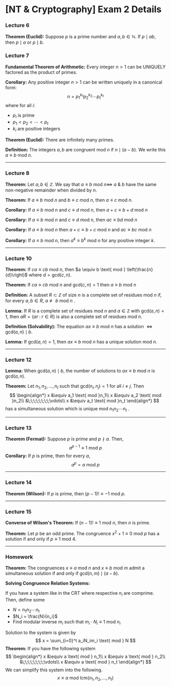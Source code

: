 # [NT & Cryptography] Exam 2 Details

### Lecture 6

**Theorem (Euclid):** Suppose $p$ is a prime number and $a,b \in \mathbb{N}$. If $p \mid ab$, then $p \mid a$ or $p \mid b$. 

### Lecture 7

**Fundamental Theorem of Arithmetic:** Every integer $n > 1$ can be UNIQUELY factored as the product of primes.

**Corollary:** Any positive integer $n > 1$ can be written uniquely in a canonical form:
$$
n = p_1^{k_1} p_2^{k_2} \cdots p_t^{k_t}
$$
where for all $i$:

- $p_i$ is prime
- $p_1 < p_2 < \cdots < p_t$
- $k_i$ are positive integers

**Theorem (Euclid):** There are infinitely many primes.

**Definition:** The integers $a,b$ are congruent mod $n$ if $n \mid (a-b)$. We write this $a \equiv b \text{ mod }n$.

----

### Lecture 8

**Theorem:** Let $a,b \in \mathbb{Z}$. We say that $a \equiv b \text{ mod }n \iff$ $a$ & $b$ have the same non-negative remainder when divided by $n$.

**Theorem:** If $a \equiv b \text{ mod }n$ and $b \equiv c \text{ mod }n$, then $a \equiv c \text{ mod }n$.

**Corollary:** If $a \equiv b \text{ mod }n$ and $c \equiv d \text{ mod }n$, then $a + c \equiv b + d \text{ mod }n$

**Corollary:** If $a \equiv b \text{ mod }n$ and $c \equiv d \text{ mod }n$, then $ac \equiv bd \text{ mod }n$ 

**Corollary:** If $a \equiv b \text{ mod }n$ then $a + c \equiv b + c \text{ mod }n$ and $ac \equiv bc \text{ mod }n$

**Corollary:** If $a \equiv b \text{ mod }n$, then $a^k \equiv b^k \text{ mod }n$ for any positive integer $k$. 

----

### Lecture 10

**Theorem:** If $ca \equiv cb \text{ mod }n$, then $a \equiv b \text{ mod } \left(\frac{n}{d}\right)$ where $d = \text{gcd}(c,n)$. 

**Theorem:** If $ca \equiv cb \text{ mod }n$ and $\text{gcd}(c,n) = 1$ then $a \equiv b \text{ mod }n$ 

**Definition:** A subset $R \subset \mathbb{Z}$ of size $n$ is a complete set of residues $\text{ mod }n$ if, for every $a,b \in R$, $a \not \equiv b \text{ mod }n$ . 

**Lemma:** If $R$ is a complete set of residues $\text{mod }n$ and $a \in \mathbb{Z}$ with $\text{gcd}(a,n) = 1$, then $aR = \{ar \;:\; r \in R\}$ is also a complete set of residues $\text{ mod }n$.

**Definition (Solvability):** The equation $ax \equiv b \text{ mod }n$ has a solution $\iff \text{gcd}(a,n) \mid b$. 

**Lemma:** If $\text{gcd}(a,n) = 1$, then $ax \equiv b \text{ mod }n$ has a unique solution $\text{ mod }n$. 

----

### Lecture 12

**Lemma:** When $\text{gcd}(a,n) \mid b$, the number of solutions to $ax \equiv b \text{ mod }n$ is $\text{gcd}(a,n)$.

**Theorem:** Let $n_1, n_2, \dots, n_t$ such that $\text{gcd}(n_i, n_j) = 1$ for all $i \neq j$. Then
$$
\begin{align*}
	x &\equiv a_1 \text{ mod }n_1\\
  x &\equiv a_2 \text{ mod }n_2\\
  &\;\;\;\;\;\;\;\;\vdots\\
  x &\equiv a_t \text{ mod }n_t 
\end{align*}
$$
has a simultaneous solution which is unique $\text{mod } n_1n_2\cdots n_t$ .

---

### Lecture 13

**Theorem (Fermat):** Suppose $p$ is prime and $p \nmid a$. Then,
$$
a^{p-1} \equiv 1 \text{ mod }p
$$
**Corollary:** If $p$ is prime, then for every $a$,
$$
a^p = a \text{ mod }p
$$

---

### Lecture 14

**Theorem (Wilson):** If $p$ is prime, then $(p-1)! \equiv -1 \text{ mod }p$.

----

### Lecture 15

**Converse of Wilson's Theorem:** If $(n-1)! \equiv 1 \text{ mod }n$, then $n$ is prime.

**Theorem:** Let $p$ be an odd prime. The congruence $x^2 + 1 \equiv 0 \text{ mod }p$ has a solution if and only if $p \equiv 1 \text{ mod }4$. 

---

### Homework

**Theorem:** The congruences $x \equiv a \text{ mod }n$ and $x \equiv b \text{ mod }m$ admit a simultaneous solution if and only if $\text{gcd}(n,m) \mid (a-b)$. 

**Solving Congruence Relation Systems:** 

If you have a system like in the CRT where respective $n_i$ are comprime. Then, define some

- $N = n_1n_2\cdots n_t$ 
- $N_i = \frac{N}{n_i}$ 
- Find modular inverse $m_i$ such that $m_i \cdot N_i \equiv 1 \text{ mod }n_i$

Solution to the system is given by
$$
x = \sum_{i=0}^t a_iN_im_i \text{ mod } N
$$
**Theorem:** If you have the following system
$$
\begin{align*}
	x &\equiv a \text{ mod } n_1\\
	x &\equiv a \text{ mod } n_2\\
	&\;\;\;\;\;\;\;\;\vdots\\
	x &\equiv a \text{ mod } n_t
\end{align*}
$$
We can simplify this system into the following.
$$
x \equiv a \text{ mod } \text{lcm}(n_1, n_2, \dots, n_t)
$$